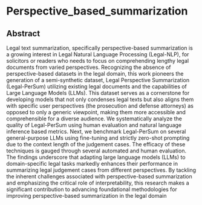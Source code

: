 # Perspective_based_summarization

## Abstract
Legal text summarization, specifically perspective-based summarization is a growing interest in Legal Natural Language Processing (Legal-NLP), for solicitors or readers who needs to focus on comprehending lengthy legal documents from varied perspectives. Recognizing the absence of perspective-based datasets in the legal domain, this work pioneers the generation of a semi-synthetic dataset, Legal Perspective Summarization (Legal-PerSum) utilizing existing legal documents and the capabilities of Large Language Models (LLMs). This dataset serves as a cornerstone for developing models that not only condenses legal texts but also aligns them with specific user perspectives (the prosecution and defense attorneys) as opposed to only a generic viewpoint, making them more accessible and comprehensible for a diverse audience. We systematically analyze the quality of Legal-PerSum using human evaluation and natural language inference based metrics. Next, we benchmark Legal-PerSum on several general-purpose LLMs using fine-tuning and strictly zero-shot prompting due to the context length of the judgement cases. The efficacy of these techniques is gauged through several automated and human evaluation. The findings underscore that adapting large language models (LLMs) to domain-specific legal tasks markedly enhances their performance in summarizing legal judgement cases from different perspectives. By tackling the inherent challenges associated with perspective-based summarization and emphasizing the critical role of interpretability, this research makes a significant contribution to advancing foundational methodologies for improving perspective-based summarization in the legal domain
